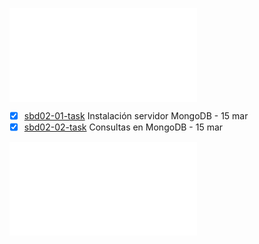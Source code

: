 <!-- markdownlint-disable MD041 -->

![sbd-head.md](sbd-head.md)

- [x] [sbd02-01-task](sbd02-01-task.md) Instalación servidor MongoDB - 15 mar
- [x] [sbd02-02-task](sbd02-02-task.md) Consultas en MongoDB - 15 mar

![mongodb-todo](/ceia-sbd/sbd-doc/mongodb/sbd-mongodb-todo.md)

